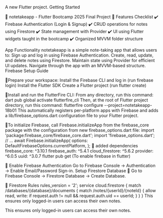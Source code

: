 A new Flutter project.
Getting Started

📝 notetakeapp - Flutter Bootcamp 2025 Final Project 📌 Features Checklist ✔️ Firebase Authentication (Login & Signup) ✔️ CRUD operations for notes using Firestore ✔️ State management with Provider ✔️ UI using Flutter widgets taught in the bootcamp ✔️ Organized MVVM folder structure


App Functionality
notetakeapp is a simple note-taking app that allows users to: Sign up and log in using Firebase Authentication. Create, read, update, and delete notes using Firestore. Maintain state using Provider for efficient UI updates. Navigate through the app with an MVVM-based structure.
Firebase Setup Guide

📌Prepare your workspace: Install the Firebase CLI and log in (run firebase login) Install the Flutter SDK Create a Flutter project (run flutter create)

📌Install and run the FlutterFire CLI: From any directory, run this command: dart pub global activate flutterfire_cli Then, at the root of Flutter project directory, run this command: flutterfire configure --project=notetakeapp-18b01 This automatically registers per-platform apps with Firebase and adds a lib/firebase_options.dart configuration file to your Flutter project.

📌To initialize Firebase, call Firebase.initializeApp from the firebase_core package with the configuration from new firebase_options.dart file: import 'package:firebase_core/firebase_core.dart'; import 'firebase_options.dart';
// ... await Firebase.initializeApp( options: DefaultFirebaseOptions.currentPlatform, ); 📌
added dependencies
firebase_core: ^3.10.1 firebase_auth: ^5.4.1 cloud_firestore: ^5.6.2 provider: ^6.0.5 uuid: ^3.0.7 flutter pub get (To enable firebase in flutter)


📌
Enable Firebase Authentication
Go to Firebase Console → Authentication → Enable Email/Password Sign-in. Setup Firestore Database 📌
Go to Firebase Console → Firestore Database → Create Database.


📌
Firestore Rules
rules_version = '2'; service cloud.firestore { match /databases/{database}/documents { match /notes/{userId}/{noteId} { allow read, write: if request.auth != null && request.auth.uid == userId; } } } This ensures only logged-in users can access their own notes.

 
This ensures only logged-in users can access their own notes.




